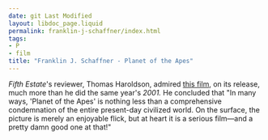 ```yaml
---
date: git Last Modified
layout: libdoc_page.liquid
permalink: franklin-j-schaffner/index.html
tags:
- P
- film
title: "Franklin J. Schaffner - Planet of the Apes"
---
```


_Fifth Estate_'s reviewer, Thomas Haroldson, admired <a href="https://www.fifthestate.org/archive/55-june-4-18-1968/planet-of-the-apes/">this film</a>, on its release, much more than he did the same year's _2001._ He concluded that "In many ways, 'Planet of the Apes' is nothing less than a comprehensive condemnation of the entire present-day civilized world. On the surface, the picture is merely an enjoyable flick, but at heart it is a serious film—and a pretty damn good one at that!"